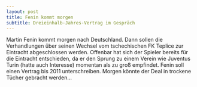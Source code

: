 ```yaml
---
layout: post
title: Fenin kommt morgen
subtitle: Dreieinhalb-Jahres-Vertrag im Gespräch
---
```


Martin Fenin kommt morgen nach Deutschland. Dann sollen die Verhandlungen über seinen Wechsel vom tschechischen FK Teplice zur Eintracht abgeschlossen werden. Offenbar hat sich der Spieler bereits für die Eintracht entschieden, da er den Sprung zu einem Verein wie Juventus Turin (hatte auch Interesse) momentan als zu groß empfindet. Fenin soll einen Vertrag bis 2011 unterschreiben. Morgen könnte der Deal in trockene Tücher gebracht werden...


